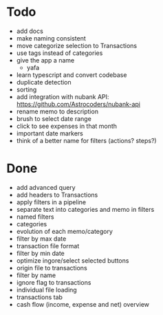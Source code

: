 # Todo

- add docs
- make naming consistent
- move categorize selection to Transactions
- use tags instead of categories
- give the app a name
  - yafa
- learn typescript and convert codebase
- duplicate detection
- sorting
- add integration with nubank API: https://github.com/Astrocoders/nubank-api
- rename memo to description
- brush to select date range
- click to see expenses in that month
- important date markers
- think of a better name for filters (actions? steps?)

# Done

- add advanced query
- add headers to Transactions
- apply filters in a pipeline
- separate text into categories and memo in filters
- named filters
- categories
- evolution of each memo/category
- filter by max date
- transaction file format
- filter by min date
- optimize ingore/select selected buttons
- origin file to transactions
- filter by name
- ignore flag to transactions
- individual file loading
- transactions tab
- cash flow (income, expense and net) overview